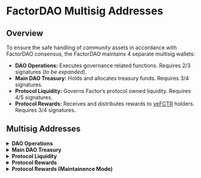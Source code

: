 # FactorDAO Multisig Addresses

## Overview

To ensure the safe handling of community assets in accordance with FactorDAO consensus, the FactorDAO maintains 4 separate multisig wallets:

* **DAO Operations:** Executes governance related functions. Requires 2/3 signatures (_to be expanded_).
* **Main DAO Treasury:** Holds and allocates treasury funds. Requires 3/4 signatures.
* **Protocol Liquidity:** Governs Factor’s protocol owned liquidity. Requires 4/5 signatures.
* **Protocol Rewards:** Receives and distributes rewards to [veFCTR](../fctr-token/#vefctr) holders. Requires 3/4 signatures.

## Multisig Addresses

<details>

<summary><strong>DAO Operations</strong></summary>

* **Address:** [`0x9bA7d0F6aB3c94C2114635fde04d0c7c2Dbeb073`](https://arbiscan.io/address/0x9bA7d0F6aB3c94C2114635fde04d0c7c2Dbeb073)
* **Signatory Requirements:** 2 of 3 signatures (_to be expanded_).

</details>

<details>

<summary><strong>Main DAO Treasury</strong></summary>

* **Address:** [`0x2f8393a3aC972A6a00453D0384e8495f91a2f6Ed`](https://arbiscan.io/address/0x2f8393a3aC972A6a00453D0384e8495f91a2f6Ed)
* **Signatory Requirements:** 3 of 4 signatures.

</details>

<details>

<summary><strong>Protocol Liquidity</strong></summary>

* **Address:** [`0x6E04cF2341F12D3E895F6eAA1Fe23ADF5bb9D08E`](https://arbiscan.io/address/0x6E04cF2341F12D3E895F6eAA1Fe23ADF5bb9D08E)
* **Signatory Requirements:** 4 of 5 signatures.

</details>

<details>

<summary><strong>Protocol Rewards</strong></summary>

* **Address:** [`0x51c3Fd6B79CfA359E19e16256560B4E7E9c8bF09`](https://arbiscan.io/address/0x51c3Fd6B79CfA359E19e16256560B4E7E9c8bF09)
* **Signatory Requirements:** 2 of 3 signatures.

</details>

<details>

<summary><strong>Protocol Rewards (Maintainence Mode)</strong></summary>

* **Address:** [`0x0fD4643B81F0B58358eF500A06aA4A3F3E0cDE62`](https://arbiscan.io/address/0x0fD4643B81F0B58358eF500A06aA4A3F3E0cDE62)
* **Signatory Requirements:** 3 of 4 signatures.

</details>
